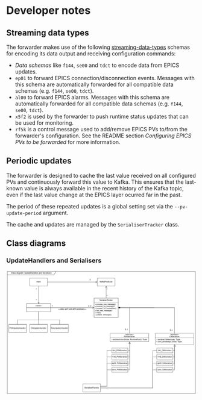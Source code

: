 # Developer notes


## Streaming data types

The forwarder makes use of the following
[streaming-data-types](https://github.com/ess-dmsc/streaming-data-types)
schemas for encoding its data output and receiving configuration commands:

* *Data schemas* like `f144`, `se00` and `tdct` to encode data from EPICS updates.
* `ep01` to forward EPICS connection/disconnection events.
  Messages with this schema are automatically forwarded for all compatible
  data schemas (e.g. `f144`, `se00`, `tdct`).
* `al00` to forward EPICS alarms.
  Messages with this schema are automatically forwarded for all compatible
  data schemas (e.g. `f144`, `se00`, `tdct`).
* `x5f2` is used by the forwarder to push runtime status updates that can be
  used for monitoring.
* `rf5k` is a control message used to add/remove EPICS PVs to/from the 
  forwarder's configuration. See the README section
  *Configuring EPICS PVs to be forwarded* for more information. 

## Periodic updates

The forwarder is designed to cache the last value received on all
configured PVs and continuously forward this value to Kafka.
This ensures that the last-known value is always available in the recent
history of the Kafka topic, even if the last value change at the EPICS layer 
ocurred far in the past.

The period of these repeated updates is a global setting set via the
`--pv-update-period` argument.

The cache and updates are managed by the `SerialiserTracker` class.


## Class diagrams

### UpdateHandlers and Serialisers

![Class diagram](img/uml-class-diagram-UpdateHandlers-and-Serialisers.png "UpdateHandlers and Serialisers class diagram")
